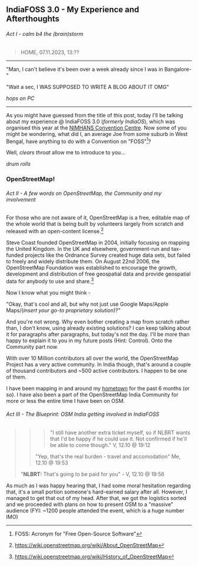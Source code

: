 ## IndiaFOSS 3.0 - My Experience and Afterthoughts
###### Act I - calm b4 the (brain)storm
> HOME, 07.11.2023, 13:??

---
"Man, I can't believe it's been over a week already since I was in Bangalore-"

"Wait a sec, I WAS SUPPOSED TO WRITE A BLOG ABOUT IT OMG"

_hops on PC_

---

As you might have guessed from the title of this post, today I'll be talking about my experience @ IndiaFOSS 3.0 (_formerly IndiaOS_), which was organised this year at the [NIMHANS Convention Centre](https://www.openstreetmap.org/#map=19/12.94314/77.59678). Now some of you might be wondering, what did I, an average Joe from some suburb in West Bengal, have anything to do with a Convention on "FOSS"[^1]?

Well, _clears throat_ allow me to introduce to you...

_drum rolls_

### **OpenStreetMap!**


###### Act II - A few words on OpenStreetMap, the Community and my involvement

For those who are not aware of it, OpenStreetMap is a free, editable map of the whole world that is being built by volunteers largely from scratch and released with an open-content license.[^2]

Steve Coast founded OpenStreetMap in 2004, initially focusing on mapping the United Kingdom. In the UK and elsewhere, government-run and tax-funded projects like the Ordnance Survey created huge data sets, but failed to freely and widely distribute them. On August 22nd 2006, the OpenStreetMap Foundation was established to encourage the growth, development and distribution of free geospatial data and provide geospatial data for anybody to use and share.[^3]

Now I know what you might think -

"Okay, that's cool and all, but why not just use Google Maps/Apple Maps/(_insert your go-to proprietary solution_)?"

And you're not wrong. Why even bother creating a map from scratch rather than, I don't know, using already existing solutions? I can keep talking about it for paragraphs after paragraphs, but today's not the day. I'll be more than happy to explain it to you in my future posts (Hint: Control). Onto the Community part now.

With over 10 Million contributors all over the world, the OpenStreetMap Project has a very active community. In India though, that's around a couple of thousand contributors and ~500 active contributors. I happen to be one of them.

I have been mapping in and around my [hometown](https://www.openstreetmap.org/#map=14/26.5269/88.7271) for the past 6 months (or so). I have also been a part of the OpenStreetMap India Community for more or less the entire time I have been on OSM.

###### Act III - The Blueprint: OSM India getting involved in IndiaFOSS

> > > "I still have another extra ticket myself, so if NLBRT wants that I'd be happy if he could use it. Not confirmed if he'll be able to come though." V, 12.10 @ 19:12
> > > 
> > "Yep, that's the real burden - travel and accomodation" Me, 12.10 @ 19:53
> > 
> "**NLBRT:** That's going to be paid for you" - V, 12.10 @ 19:56

As much as I was happy hearing that, I had some moral hesitation regarding that, it's a small portion someone's hard-earned salary after all. However, I managed to get that out of my head. After that, we got the logistics sorted and we proceeded with plans on how to present OSM to a "massive" audience (FYI: ~1200 people attended the event, which is a huge number IMO)

[^1]: FOSS: Acronym for "Free Open-Source Software"
[^2]: https://wiki.openstreetmap.org/wiki/About_OpenStreetMap
[^3]: https://wiki.openstreetmap.org/wiki/History_of_OpenStreetMap
